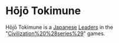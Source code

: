 # Hōjō Tokimune

Hōjō Tokimune is a [Japanese](Japanese) [Leaders](leader) in the "[Civilization%20%28series%29](Civilization)" games.